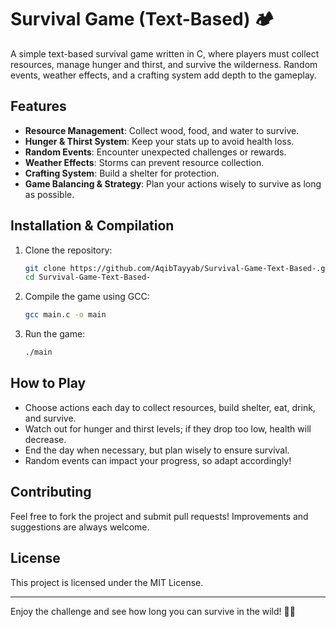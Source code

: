 # Survival Game (Text-Based) 🏕️

A simple text-based survival game written in C, where players must collect resources, manage hunger and thirst, and survive the wilderness. Random events, weather effects, and a crafting system add depth to the gameplay.

## Features
- **Resource Management**: Collect wood, food, and water to survive.
- **Hunger & Thirst System**: Keep your stats up to avoid health loss.
- **Random Events**: Encounter unexpected challenges or rewards.
- **Weather Effects**: Storms can prevent resource collection.
- **Crafting System**: Build a shelter for protection.
- **Game Balancing & Strategy**: Plan your actions wisely to survive as long as possible.

## Installation & Compilation
1. Clone the repository:
   ```sh
   git clone https://github.com/AqibTayyab/Survival-Game-Text-Based-.git
   cd Survival-Game-Text-Based-
   ```
2. Compile the game using GCC:
   ```sh
   gcc main.c -o main
   ```
3. Run the game:
   ```sh
   ./main
   ```

## How to Play
- Choose actions each day to collect resources, build shelter, eat, drink, and survive.
- Watch out for hunger and thirst levels; if they drop too low, health will decrease.
- End the day when necessary, but plan wisely to ensure survival.
- Random events can impact your progress, so adapt accordingly!

## Contributing
Feel free to fork the project and submit pull requests! Improvements and suggestions are always welcome.

## License
This project is licensed under the MIT License.

---
Enjoy the challenge and see how long you can survive in the wild! 🌲🔥

